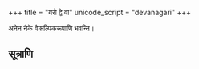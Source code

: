 +++
title = "यरो द्वे वा"
unicode_script = "devanagari"
+++

अनेन नैके वैकल्पिकरूपाणि भवन्ति।

## सूत्राणि
<div class="spreadsheet" src="../yaro_dve.toml" fullHeightWithRowsPerScreen=8> </div>  

